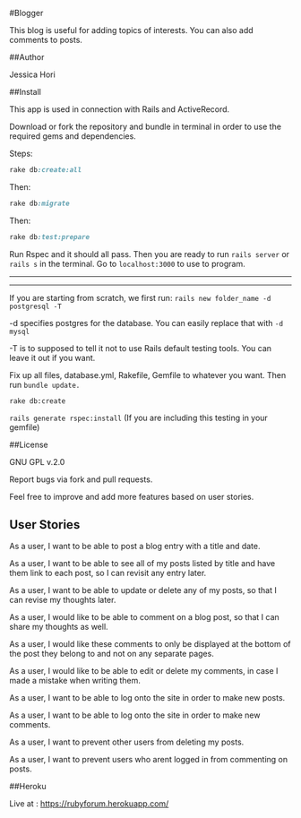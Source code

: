 #Blogger

This blog is useful for adding topics of interests. You can also add comments to posts.

##Author

Jessica Hori


##Install

This app is used in connection with Rails and ActiveRecord.

Download or fork the repository and bundle in terminal in order to use the required gems and dependencies.

Steps:


```ruby
rake db:create:all
```


Then:


```ruby
rake db:migrate
```


Then:

```ruby
rake db:test:prepare
```

Run Rspec and it should all pass. Then you are ready to run ```rails server```
 or ```rails s``` in the terminal.  Go to ```localhost:3000```  to use to program.

----------------------
----------------------

If you are starting from scratch, we first run: ```rails new folder_name -d postgresql -T ```

-d specifies postgres for the database. You can easily replace that with ```-d mysql ```

-T is to supposed to tell it not to use Rails default testing tools. You can leave it out if you want.

Fix up all files, database.yml, Rakefile,  Gemfile to whatever you want. Then run ```bundle update.```

```rake db:create```

```rails generate rspec:install```  (If you are including this testing in your gemfile)


##License

GNU GPL v.2.0

Report bugs via fork and pull requests.

Feel free to improve and add more features based on user stories.


## User Stories

As a user, I want to be able to post a blog entry with a title and date.

As a user, I want to be able to see all of my posts listed by title and have them link to each post, so I can revisit any entry later.

As a user, I want to be able to update or delete any of my posts, so that I can revise my thoughts later.

As a user, I would like to be able to comment on a blog post, so that I can share my thoughts as well.

As a user, I would like these comments to only be displayed at the bottom of the post they belong to and not on any separate pages.

As a user, I would like to be able to edit or delete my comments, in case I made a mistake when writing them.

As a user, I want to be able to log onto the site in order to make new posts.

As a user, I want to be able to log onto the site in order to make new comments.

As a user, I want to prevent other users from deleting my posts.

As a user, I want to prevent users who arent logged in from commenting on posts.



##Heroku

Live at : https://rubyforum.herokuapp.com/
